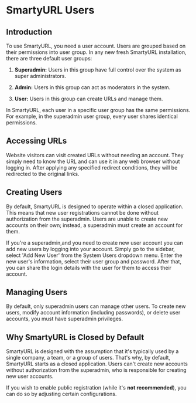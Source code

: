 # SmartyURL Users

## Introduction

To use SmartyURL, you need a user account. Users are grouped based on their permissions into user group. In any new fresh SmartyURL installation, there are three default user groups:

1. **Superadmin:** Users in this group have full control over the system as super administrators.

2. **Admin:** Users in this group can act as moderators in the system.

3. **User:** Users in this group can create URLs and manage them.

In SmartyURL, each user in a specific user group has the same permissions. For example, in the superadmin user group, every user shares identical permissions.

## Accessing URLs

Website visitors can visit created URLs without needing an account. They simply need to know the URL and can use it in any web browser without logging in. After applying any specified redirect conditions, they will be redirected to the original links.

## Creating Users

By default, SmartyURL is designed to operate within a closed application. This means that new user registrations cannot be done without authorization from the superadmin. Users are unable to create new accounts on their own; instead, a superadmin must create an account for them.

If you're a superadmin,and you need to create new user account you can add new users by logging into your account. Simply go to the sidebar, select 'Add New User' from the System Users dropdown menu. Enter the new user's information, select their user group and password. After that, you can share the login details with the user for them to access their account.

## Managing Users

By default, only superadmin users can manage other users. To create new users, modify account information (including passwords), or delete user accounts, you must have superadmin privileges.

## Why SmartyURL is Closed by Default

SmartyURL is designed with the assumption that it's typically used by a single company, a team, or a group of users. That's why, by default, SmartyURL starts as a closed application. Users can't create new accounts without authorization from the superadmin, who is responsible for creating new user accounts.

If you wish to enable public registration (while it's **not recommended**), you can do so by adjusting certain configurations.
















